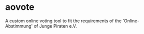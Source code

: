 aovote
======

A custom online voting tool to fit the requirements of the 'Online-Abstimmung' of Junge Piraten e.V.